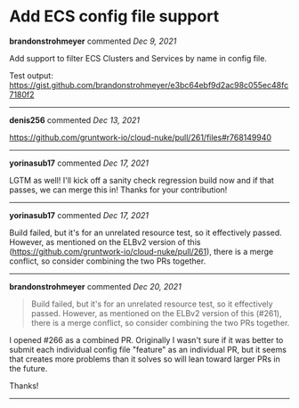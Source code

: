 # Add ECS config file support

**brandonstrohmeyer** commented *Dec 9, 2021*

Add support to filter ECS Clusters and Services by name in config file.

Test output:
https://gist.github.com/brandonstrohmeyer/e3bc64ebf9d2ac98c055ec48fc7180f2
<br />
***


**denis256** commented *Dec 13, 2021*

https://github.com/gruntwork-io/cloud-nuke/pull/261/files#r768149940
***

**yorinasub17** commented *Dec 17, 2021*

LGTM as well! I'll kick off a sanity check regression build now and if that passes, we can merge this in! Thanks for your contribution!
***

**yorinasub17** commented *Dec 17, 2021*

Build failed, but it's for an unrelated resource test, so it effectively passed. However, as mentioned on the ELBv2 version of this (https://github.com/gruntwork-io/cloud-nuke/pull/261), there is a merge conflict, so consider combining the two PRs together.
***

**brandonstrohmeyer** commented *Dec 20, 2021*

> Build failed, but it's for an unrelated resource test, so it effectively passed. However, as mentioned on the ELBv2 version of this (#261), there is a merge conflict, so consider combining the two PRs together.


I opened #266 as a combined PR. Originally I wasn't sure if it was better to submit each individual config file "feature" as an individual PR, but it seems that creates more problems than it solves so will lean toward larger PRs in the future. 

Thanks!
***

